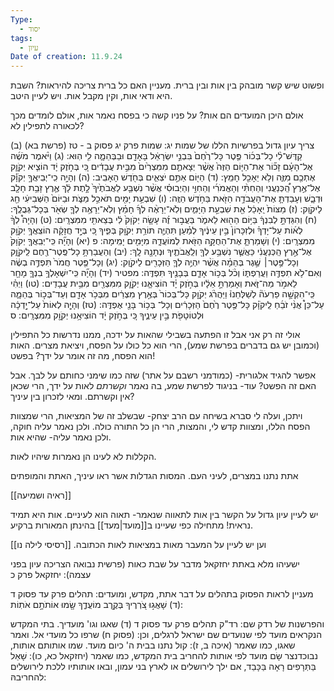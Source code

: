 ```yaml
---
Type:
  - יסוד
tags:
  - עיון
Date of creation: 11.9.24
---
```


ופשוט שיש קשר מובהק בין אות ובין ברית. מעניין האם כל ברית צריכה להיראות?
השבת היא ודאי אות,
וקין מקבל אות. ויש לעיין היטב.

אולם היכן המועדים הם אות?
על פניו קשה כי בפסח נאמר אות, אולם לומדים מכך לכאורה לתפילין לא?


צריך עיון גדול בפרשיות הללו של שמות יג:
שמות פרק יג פסוק ב - טז (פרשת בא)
(ב) קַדֶּשׁ־לִ֨י כָל־בְּכ֜וֹר פֶּ֤טֶר כָּל־רֶ֙חֶם֙ בִּבְנֵ֣י יִשְׂרָאֵ֔ל בָּאָדָ֖ם וּבַבְּהֵמָ֑ה לִ֖י הֽוּא:
(ג) וַיֹּ֨אמֶר מֹשֶׁ֜ה אֶל־הָעָ֗ם זָכ֞וֹר אֶת־הַיּ֤וֹם הַזֶּה֙ אֲשֶׁ֨ר יְצָאתֶ֤ם מִמִּצְרַ֙יִם֙ מִבֵּ֣ית עֲבָדִ֔ים כִּ֚י בְּחֹ֣זֶק יָ֔ד הוֹצִ֧יא יְקֹוָ֛ק אֶתְכֶ֖ם מִזֶּ֑ה וְלֹ֥א יֵאָכֵ֖ל חָמֵֽץ:
(ד) הַיּ֖וֹם אַתֶּ֣ם יֹצְאִ֑ים בְּחֹ֖דֶשׁ הָאָבִֽיב:
(ה) וְהָיָ֣ה כִֽי־יְבִֽיאֲךָ֣ יְקֹוָ֡ק אֶל־אֶ֣רֶץ הַֽ֠כְּנַעֲנִי וְהַחִתִּ֨י וְהָאֱמֹרִ֜י וְהַחִוִּ֣י וְהַיְבוּסִ֗י אֲשֶׁ֨ר נִשְׁבַּ֤ע לַאֲבֹתֶ֙יךָ֙ לָ֣תֶת לָ֔ךְ אֶ֛רֶץ זָבַ֥ת חָלָ֖ב וּדְבָ֑שׁ וְעָבַדְתָּ֛ אֶת־הָעֲבֹדָ֥ה הַזֹּ֖את בַּחֹ֥דֶשׁ הַזֶּֽה:
(ו) שִׁבְעַ֥ת יָמִ֖ים תֹּאכַ֣ל מַצֹּ֑ת וּבַיּוֹם֙ הַשְּׁבִיעִ֔י חַ֖ג לַיקֹוָֽק:
(ז) מַצּוֹת֙ יֵֽאָכֵ֔ל אֵ֖ת שִׁבְעַ֣ת הַיָּמִ֑ים וְלֹֽא־יֵרָאֶ֨ה לְךָ֜ חָמֵ֗ץ וְלֹֽא־יֵרָאֶ֥ה לְךָ֛ שְׂאֹ֖ר בְּכָל־גְּבֻלֶֽךָ:
(ח) וְהִגַּדְתָּ֣ לְבִנְךָ֔ בַּיּ֥וֹם הַה֖וּא לֵאמֹ֑ר בַּעֲב֣וּר זֶ֗ה עָשָׂ֤ה יְקֹוָק֙ לִ֔י בְּצֵאתִ֖י מִמִּצְרָֽיִם:
(ט) וְהָיָה֩ לְךָ֨ לְא֜וֹת עַל־יָדְךָ֗ וּלְזִכָּרוֹן֙ בֵּ֣ין עֵינֶ֔יךָ לְמַ֗עַן תִּהְיֶ֛ה תּוֹרַ֥ת יְקֹוָ֖ק בְּפִ֑יךָ כִּ֚י בְּיָ֣ד חֲזָקָ֔ה הוֹצִֽאֲךָ֥ יְקֹוָ֖ק מִמִּצְרָֽיִם:
(י) וְשָׁמַרְתָּ֛ אֶת־הַחֻקָּ֥ה הַזֹּ֖את לְמוֹעֲדָ֑הּ מִיָּמִ֖ים יָמִֽימָה: פ
(יא) וְהָיָ֞ה כִּֽי־יְבִֽאֲךָ֤ יְקֹוָק֙ אֶל־אֶ֣רֶץ הַֽכְּנַעֲנִ֔י כַּאֲשֶׁ֛ר נִשְׁבַּ֥ע לְךָ֖ וְלַֽאֲבֹתֶ֑יךָ וּנְתָנָ֖הּ לָֽךְ:
(יב) וְהַעֲבַרְתָּ֥ כָל־פֶּֽטֶר־רֶ֖חֶם לַֽיקֹוָ֑ק וְכָל־פֶּ֣טֶר׀ שֶׁ֣גֶר בְּהֵמָ֗ה אֲשֶׁ֨ר יִהְיֶ֥ה לְךָ֛ הַזְּכָרִ֖ים לַיקֹוָֽק:
(יג) וְכָל־פֶּ֤טֶר חֲמֹר֙ תִּפְדֶּ֣ה בְשֶׂ֔ה וְאִם־לֹ֥א תִפְדֶּ֖ה וַעֲרַפְתּ֑וֹ וְכֹ֨ל בְּכ֥וֹר אָדָ֛ם בְּבָנֶ֖יךָ תִּפְדֶּֽה:
מפטיר
(יד) וְהָיָ֞ה כִּֽי־יִשְׁאָלְךָ֥ בִנְךָ֛ מָחָ֖ר לֵאמֹ֣ר מַה־זֹּ֑את וְאָמַרְתָּ֣ אֵלָ֔יו בְּחֹ֣זֶק יָ֗ד הוֹצִיאָ֧נוּ יְקֹוָ֛ק מִמִּצְרַ֖יִם מִבֵּ֥ית עֲבָדִֽים:
(טו) וַיְהִ֗י כִּֽי־הִקְשָׁ֣ה פַרְעֹה֘ לְשַׁלְּחֵנוּ֒ וַיַּהֲרֹ֨ג יְקֹוָ֤ק כָּל־בְּכוֹר֙ בְּאֶ֣רֶץ מִצְרַ֔יִם מִבְּכֹ֥ר אָדָ֖ם וְעַד־בְּכ֣וֹר בְּהֵמָ֑ה עַל־כֵּן֩ אֲנִ֨י זֹבֵ֜חַ לַֽיקֹוָ֗ק כָּל־פֶּ֤טֶר רֶ֙חֶם֙ הַזְּכָרִ֔ים וְכָל־ בְּכ֥וֹר בָּנַ֖י אֶפְדֶּֽה:
(טז) וְהָיָ֤ה לְאוֹת֙ עַל־יָ֣דְכָ֔ה וּלְטוֹטָפֹ֖ת בֵּ֣ין עֵינֶ֑יךָ כִּ֚י בְּחֹ֣זֶק יָ֔ד הוֹצִיאָ֥נוּ יְקֹוָ֖ק מִמִּצְרָֽיִם: ס 


אולי זה רק אני אבל זו הפתעה בשבילי שהאות על ידכה, ממנו נדרשות כל התפילין (וכמובן יש גם בדברים בפרשת שמע), הרי הוא כל כולו על הפסח, ויציאת מצרים.
האות הוא הפסח,
מה זה אומר על ידך?
בפשט!

אפשר להגיד אלגורית- (כמודמני רשבם על אתר) שזה כמו שימני כחותם על לבך.
אבל האם זה הפשט?
עוד- בניגוד לפרשת שמע, בה נאמר *וקשרתם* לאות על ידך, הרי שכאן אין וקשרתם.
ומאי לזכרון בין עיניך?

ויתכן, ועלה לי סברא בשיחה עם הרב יצחק- שבשלב זה של המציאות, הרי שמצוות הפסח הללו, ומצוות קדש לי, והמצות, הרי הן כל התורה כולה. ולכן נאמר עליה חוקה, ולכן נאמר עליה- שהיא אות.



הקללות לא לעינו הן נאמרות שיהיו לאות.

אתת נתנו במצרים, לעיני העם.
המסות הגדלות אשר ראו עיניך, האתת והמופתים


[[ראיה ושמיעה]]

יש לעיין עיון גדול על הקשר בין אות לתאווה
שנאמר- תאוה הוא לעיניים.
אות היא תמיד נראית!
מתחילה כפי שעיינו ב[[מועד|מעד]] בהינתן המאורות ברקיע.

וען יש לעיין על המעבר מאות במציאות לאות הכתובה. [[רסיסי לילה נו]]



ישעיהו מלא באתת
יחזקאל מדבר על שבת כאות (פרשית נבואה הצריכה עיון בפני עצמה): יחזקאל פרק כ


מעניין לראות הפסוק בתהלים על דבר אתת, מקדש, ומועדים:
	תהלים פרק עד פסוק ד
	(ד) שָׁאֲג֣וּ צֹ֭רְרֶיךָ בְּקֶ֣רֶב מוֹעֲדֶ֑ךָ שָׂ֖מוּ אוֹתֹתָ֣ם אֹתֽוֹת: 

והפרשנות של רדק שם:
	רד"ק תהלים פרק עד פסוק ד
	(ד) שאגו וגו' מועדיך. בתי המקדש הנקראים מועד לפי שנועדים שם ישראל לרגלים, וכן: (פסוק ח) שרפו כל מועדי אל. ואמר שאגו, כמו שאמר (איכה ב, ז): קול נתנו בבית ה' כיום מועד. שמו אותותם אותות, נבוכדנצר שָׂם מועד לפי אותות להחריב בית המקדש, כמו שאמר (יחזקאל כא, כו): שָׁאַל בַּתְּרָפִים רָאָה בַּכָּבֵד, אם ילך לירושלים או לארץ בני עמון, ובאו אותותיו ללכת לירושלים להחריבהּ: 